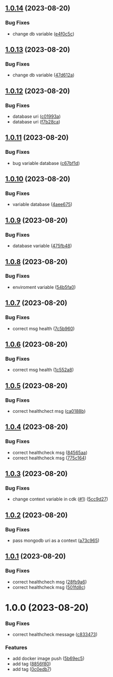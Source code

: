 ## [1.0.14](https://github.com/siobhanmt3/cdk-project/compare/v1.0.13...v1.0.14) (2023-08-20)


### Bug Fixes

* change db variable ([e4f0c5c](https://github.com/siobhanmt3/cdk-project/commit/e4f0c5c015d61b63c30062c67357ba08e3056291))

## [1.0.13](https://github.com/siobhanmt3/cdk-project/compare/v1.0.12...v1.0.13) (2023-08-20)


### Bug Fixes

* change db variable ([47d612a](https://github.com/siobhanmt3/cdk-project/commit/47d612abe16fe42d4634de8445af8a6ca9a6fe3a))

## [1.0.12](https://github.com/siobhanmt3/cdk-project/compare/v1.0.11...v1.0.12) (2023-08-20)


### Bug Fixes

* database uri ([c01993a](https://github.com/siobhanmt3/cdk-project/commit/c01993a38bd0a68961b9f185e38918e973185e49))
* database uri ([f7b28ca](https://github.com/siobhanmt3/cdk-project/commit/f7b28caca6c9f0ec6b7009956d6982c7693f7302))

## [1.0.11](https://github.com/siobhanmt3/cdk-project/compare/v1.0.10...v1.0.11) (2023-08-20)


### Bug Fixes

* bug variable database ([c67bf1d](https://github.com/siobhanmt3/cdk-project/commit/c67bf1d4f9d83aa65240bed5420633e9df5fc2fa))

## [1.0.10](https://github.com/siobhanmt3/cdk-project/compare/v1.0.9...v1.0.10) (2023-08-20)


### Bug Fixes

* variable database ([4aee675](https://github.com/siobhanmt3/cdk-project/commit/4aee6754e9d578a4cf1ff83b39457e7934a39d61))

## [1.0.9](https://github.com/siobhanmt3/cdk-project/compare/v1.0.8...v1.0.9) (2023-08-20)


### Bug Fixes

* database variable ([475fb48](https://github.com/siobhanmt3/cdk-project/commit/475fb48ff78798de2d71cce386891ff5bf4bbffb))

## [1.0.8](https://github.com/siobhanmt3/cdk-project/compare/v1.0.7...v1.0.8) (2023-08-20)


### Bug Fixes

* enviroment variable ([54b5fa0](https://github.com/siobhanmt3/cdk-project/commit/54b5fa0f67aa55f471d306a0d5b6c87be7f741eb))

## [1.0.7](https://github.com/siobhanmt3/cdk-project/compare/v1.0.6...v1.0.7) (2023-08-20)


### Bug Fixes

* correct msg health ([7c5b960](https://github.com/siobhanmt3/cdk-project/commit/7c5b960a7bfacc0dee67887e22a50e528781a7a3))

## [1.0.6](https://github.com/siobhanmt3/cdk-project/compare/v1.0.5...v1.0.6) (2023-08-20)


### Bug Fixes

* correct msg health ([1c552a8](https://github.com/siobhanmt3/cdk-project/commit/1c552a86ebed039cc9313706e4be0c076cfb914e))

## [1.0.5](https://github.com/siobhanmt3/cdk-project/compare/v1.0.4...v1.0.5) (2023-08-20)


### Bug Fixes

* correct healthchect msg ([ca0188b](https://github.com/siobhanmt3/cdk-project/commit/ca0188bf5abb90b85285c2265232df198d15a82d))

## [1.0.4](https://github.com/siobhanmt3/cdk-project/compare/v1.0.3...v1.0.4) (2023-08-20)


### Bug Fixes

* correct healthcheck msg ([84565aa](https://github.com/siobhanmt3/cdk-project/commit/84565aa696d52d4af58803de9122f6ef2d2e8e25))
* correct healthcheck msg ([775c164](https://github.com/siobhanmt3/cdk-project/commit/775c164fa956c728aa4d65bc5e6a010c702748cd))

## [1.0.3](https://github.com/siobhanmt3/cdk-project/compare/v1.0.2...v1.0.3) (2023-08-20)


### Bug Fixes

* change context variable in cdk ([#1](https://github.com/siobhanmt3/cdk-project/issues/1)) ([5cc9d27](https://github.com/siobhanmt3/cdk-project/commit/5cc9d2769abdea794014f80c1178a4fc10c280b3))

## [1.0.2](https://github.com/siobhanmt3/cdk-project/compare/v1.0.1...v1.0.2) (2023-08-20)


### Bug Fixes

* pass mongodb uri as a context ([a73c965](https://github.com/siobhanmt3/cdk-project/commit/a73c96588ec3dfa0f82247d8aadab4689957be6a))

## [1.0.1](https://github.com/siobhanmt3/cdk-project/compare/v1.0.0...v1.0.1) (2023-08-20)


### Bug Fixes

* correct healthchech msg ([28fb9a6](https://github.com/siobhanmt3/cdk-project/commit/28fb9a634c3eedd888808d9c71881e39a2552a0d))
* correct healthcheck msg ([501fd8c](https://github.com/siobhanmt3/cdk-project/commit/501fd8c5336d43d1cc72e2ed0e25ec6b3d72f8fa))

# 1.0.0 (2023-08-20)


### Bug Fixes

* correct healthcheck message ([c833473](https://github.com/siobhanmt3/cdk-project/commit/c8334730b5954f2bfda6978b38ecbb6874585766))


### Features

* add docker image push ([5b69ec5](https://github.com/siobhanmt3/cdk-project/commit/5b69ec5a7e7977af8cd5ffce5ea320ef18d55747))
* add tag ([8856f80](https://github.com/siobhanmt3/cdk-project/commit/8856f807ac408b729b8113f7716e370ddf0e0620))
* add tag ([0c0edb7](https://github.com/siobhanmt3/cdk-project/commit/0c0edb704adb5e2b91b228f6eeb1128de7621cfb))
